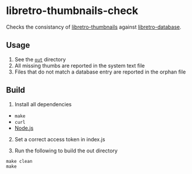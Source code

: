 # libretro-thumbnails-check

Checks the consistancy of [libretro-thumbnails](https://github.com/libretro/libretro-thumbnails) against [libretro-database](https://github.com/libretro/libretro-database).

## Usage

1. See the [`out`](out) directory
2. All missing thumbs are reported in the system text file
3. Files that do not match a database entry are reported in the orphan file

## Build

1. Install all dependencies
  - `make`
  - `curl`
  - [Node.js](https://nodejs.org/en/)

2. Set a correct access token in index.js

3. Run the following to build the out directory
  ```
  make clean
  make
  ```
